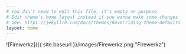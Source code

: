 ```yaml
---
# You don't need to edit this file, it's empty on purpose.
# Edit theme's home layout instead if you wanna make some changes
# See: https://jekyllrb.com/docs/themes/#overriding-theme-defaults
layout: home
---
```

![Firewerkz]({{ site.baseurl }}/images/Firewerkz.png "Firewerkz")
